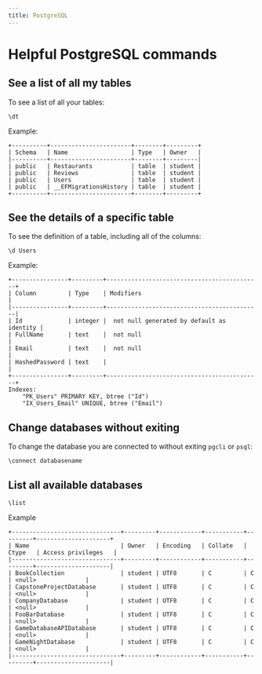 ```yaml
---
title: PostgreSQL
---
```


# Helpful PostgreSQL commands

## See a list of all my tables

To see a list of all your tables:

`\dt`

Example:

```
+----------+-----------------------+--------+---------+
| Schema   | Name                  | Type   | Owner   |
|----------+-----------------------+--------+---------|
| public   | Restaurants           | table  | student |
| public   | Reviews               | table  | student |
| public   | Users                 | table  | student |
| public   | __EFMigrationsHistory | table  | student |
+----------+-----------------------+--------+---------+
```

## See the details of a specific table

To see the definition of a table, including all of the columns:

`\d Users`

Example:

```
+----------------+---------+--------------------------------------------+
| Column         | Type    | Modifiers                                  |
|----------------+---------+--------------------------------------------|
| Id             | integer |  not null generated by default as identity |
| FullName       | text    |  not null                                  |
| Email          | text    |  not null                                  |
| HashedPassword | text    |                                            |
+----------------+---------+--------------------------------------------+
Indexes:
    "PK_Users" PRIMARY KEY, btree ("Id")
    "IX_Users_Email" UNIQUE, btree ("Email")
```

## Change databases without exiting

To change the database you are connected to without exiting `pgcli` or `psql`:

`\connect databasename`

## List all available databases

`\list`

Example

```
+-------------------------------+---------+------------+-----------+---------+---------------------+
| Name                          | Owner   | Encoding   | Collate   | Ctype   | Access privileges   |
|-------------------------------+---------+------------+-----------+---------+---------------------|
| BookCollection                | student | UTF8       | C         | C       | <null>              |
| CapstoneProjectDatabase       | student | UTF8       | C         | C       | <null>              |
| CompanyDatabase               | student | UTF8       | C         | C       | <null>              |
| FooBarDatabase                | student | UTF8       | C         | C       | <null>              |
| GameDatabaseAPIDatabase       | student | UTF8       | C         | C       | <null>              |
| GameNightDatabase             | student | UTF8       | C         | C       | <null>              |
|-------------------------------+---------+------------+-----------+---------+---------------------|
```
